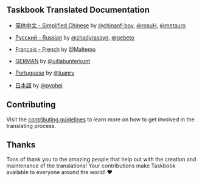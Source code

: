 ## Taskbook Translated Documentation

- [简体中文 - Simplified Chinese](https://github.com/klaussinani/taskbook/blob/master/docs/readme.ZH.md) by [@chinanf-boy](https://github.com/chinanf-boy), [@rosuH](https://github.com/rosuH), [@metauro](https://github.com/metauro)

- [Русский - Russian](https://github.com/klaussinani/taskbook/blob/master/docs/readme.RU.md) by [@zhadyrassyn](https://github.com/zhadyrassyn), [@gebeto](https://github.com/gebeto)

- [Français - French](https://github.com/klaussinani/taskbook/blob/master/docs/readme.FR.md) by [@Maltemo](https://github.com/Maltemo)

- [GERMAN](https://github.com/klauscfhq/taskbook/blob/master/docs/readme.GER.md) by [@villabunterkunt](https://github.com/villabunterkunt)

- [Portuguese](https://github.com/klauscfhq/taskbook/blob/master/docs/readme.PT-BR.md) by [@luanrv](https://github.com/luanrv)

- [日本語](https://github.com/klauscfhq/taskbook/blob/master/docs/readme.JP.md) by [@pyohei](https://github.com/pyohei)

## Contributing

Visit the [contributing guidelines](https://github.com/klaussinani/taskbook/blob/master/contributing.md#translating-documentation) to learn more on how to get involved in the translating process.

## Thanks

Tons of thank you to the amazing people that help out with the creation and maintenance of the translations! Your contributions make Taskbook available to everyone around the world! ❤️

